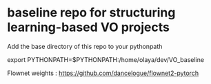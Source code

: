 # baseline repo for structuring learning-based VO projects
Add the base directory of this repo to your pythonpath

export PYTHONPATH=$PYTHONPATH:/home/olaya/dev/VO_baseline

Flownet weights : https://github.com/dancelogue/flownet2-pytorch